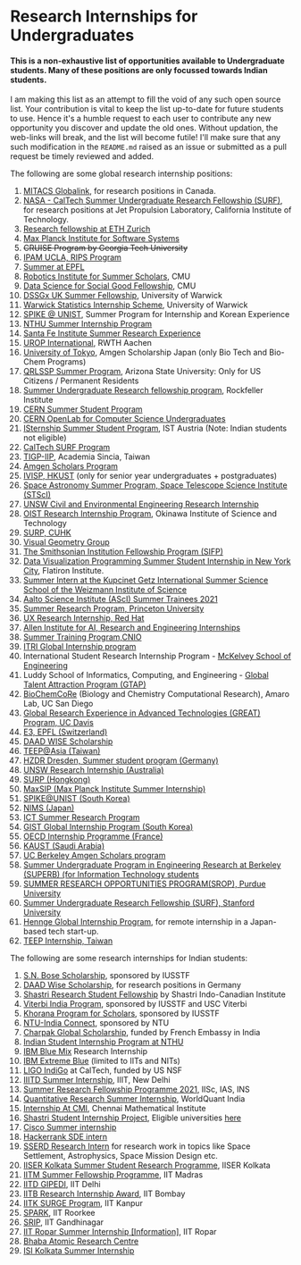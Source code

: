 # Research Internships for Undergraduates

#### This is a non-exhaustive list of opportunities available to Undergraduate students. Many of these positions are only focussed towards Indian students.

I am making this list as an attempt to fill the void of any such open source list. Your contribution is vital to keep the list up-to-date for future students to use. Hence it's a humble request to each user to contribute any new opportunity you discover and update the old ones. Without updation, the web-links will break, and the list will become futile! I'll make sure that any such modification in the `README.md` raised as an issue or submitted as a pull request be timely reviewed and added.

The following are some global research internship positions:

1.  [MITACS Globalink](https://www.mitacs.ca/en/programs/globalink/globalink-research-internship), for research positions in Canada.
2. [NASA - CalTech Summer Undergraduate Research Fellowship (SURF)](https://www.jpl.nasa.gov/edu/intern/apply/caltech-summer-undergraduate-research-fellowship/), for research positions at Jet Propulsion Laboratory, California Institute of Technology.
3. [Research fellowship at ETH Zurich](https://www.inf.ethz.ch/studies/summer-research-fellowship.html)
4. [Max Planck Institute for Software Systems](https://apply.mpi-sws.org/register/internship/)
5. ~~CRUISE Program by Georgia Tech University~~
6. [IPAM UCLA, RIPS Program](http://www.ipam.ucla.edu/programs/student-research-programs/)
7. [Summer at EPFL](https://summer.epfl.ch/)
9. [Robotics Institute for Summer Scholars](https://riss.ri.cmu.edu/), CMU
10. [Data Science for Social Good Fellowship](https://www.dssgfellowship.org/), CMU
11. [DSSGx UK Summer Fellowship](https://warwick.ac.uk/research/data-science/warwick-data/dssgx/), University of Warwick
12. [Warwick Statistics Internship Scheme](https://warwick.ac.uk/fac/sci/statistics/research/internships/), University of Warwick
13. [SPIKE @ UNIST](https://spike.unist.ac.kr:10449/02_learn/learn03.php), Summer Program for Internship and Korean Experience
14. [NTHU Summer Internship Program](http://eng-en.web.nthu.edu.tw/files/14-1130-129169,r1447-1.php)
15. [Santa Fe Institute Summer Research Experience](https://www.santafe.edu/engage/learn/programs/undergraduate-complexity-research)
16. [UROP International](http://www.rwth-aachen.de/cms/root/Forschung/Angebote-fuer-Forschende/Angebote-fuer-Studierende/UROP/UROP-INternational/~wnr/Informationen-fuer-Studierende/?lidx=1), RWTH Aachen
17. [University of Tokyo](http://www.amgenscholars.com/japan-program), Amgen Scholarship Japan (only Bio Tech and Bio-Chem Programs)
18. [QRLSSP Summer Program](https://qrlssp.asu.edu/summerprogram), Arizona State University: Only for US Citizens / Permanent Residents
19. [Summer Undergraduate Research fellowship program](https://www.rockefeller.edu/education-and-training/surf/), Rockfeller Institute
20. [CERN Summer Student Program](https://careers.cern/summer)  
21. [CERN OpenLab for Computer Science Undergraduates](https://openlab.cern/education)
22. [ISternship Summer Student Program](https://phd.pages.ist.ac.at/isternship/), IST Austria (Note: Indian students not eligible)
23. [CalTech SURF Program](https://www.sfp.caltech.edu/programs/surf/application_information)
24. [TIGP-IIP](https://tigpsip.apps.sinica.edu.tw/index.php), Academia Sincia, Taiwan
25. [Amgen Scholars Program](amgenscholars.com/asia-program)
26. [IVISP, HKUST](https://pg.ust.hk/ivisp) (only for senior year undergraduates + postgraduates)
27. [Space Astronomy Summer Program, Space Telescope Science Institute (STScI)](http://www.stsci.edu/opportunities/space-astronomy-summer-program)
28. [UNSW Civil and Environmental Engineering Research Internship](https://www.engineering.unsw.edu.au/civil-engineering/study-with-us/international-exchange/research-internship-to-unsw-for-international-students)
29. [OIST Research Internship Program](https://admissions.oist.jp/oist-research-internship-program-description), Okinawa Institute of Science and Technology
30. [SURP, CUHK](http://www.summer.cuhk.edu.hk/surp/)
31. [Visual Geometry Group](https://www.robots.ox.ac.uk/~vgg/)
32. [The Smithsonian Institution Fellowship Program (SIFP)](https://www.smithsonianofi.com/fellowship-opportunities/smithsonian-institution-fellowship-program/)
33. [Data Visualization Programming Summer Student Internship in New York City](https://simonsfoundation.wd1.myworkdayjobs.com/en-US/simonsfoundationcareers/job/162-Fifth-Avenue/Data-Visualization-Intern--SCC_R0000579), Flatiron Institute.
34. [Summer Intern at the Kupcinet Getz International Summer Science School of the Weizmann Institute of Science](https://www.weizmann.ac.il/feinberg/admissions/kupcinet-getz-international-summer-school/about-program-0)
35. [Aalto Science Institute (AScI) Summer Trainees 2021](https://www.aalto.fi/en/open-positions/aalto-science-institute-asci-summer-trainees-2021)
36. [Summer Research Program, Princeton University](https://undergraduateresearch.princeton.edu/programs/summer-programs?field_princeton_status_eligibili_value=Non-Princeton+undergrads&field_class_year_eligibility_value=Juniors&field_division_value=Engineering)
37. [UX Research Internship, Red Hat](https://us-redhat.icims.com/jobs/83084/remote-us-nc/job)
38. [Allen Institute for AI, Research and Engineering Internships](https://allenai.org/internships)
39. [Summer Training Program,CNIO](https://www.cnio.es/en/education-and-career-development/career-development-programmes/undergraduate-students/)
40. [ITRI Global Internship program](https://www.itri.org.tw/english/ListStyle.aspx?DisplayStyle=05&SiteID=1&MmmID=617731531432246346)
41. International Student Research Internship Program - [McKelvey School of Engineering](https://engineering.wustl.edu/academics/undergraduate-research/international-student-research-internship-program.html)
42. Luddy School of Informatics, Computing, and Engineering - [Global Talent Attraction Program (GTAP)](https://luddy.indiana.edu/research/student-research/fellowship.html)
43. [BioChemCoRe](https://biochemcore.ucsd.edu/) (Biology and Chemistry Computational Research), Amaro Lab, UC San Diego 
44. [Global Research Experience in Advanced Technologies (GREAT) Program, UC Davis](https://great.ucdavis.edu/)
45. [E3, EPFL (Switzerland)](https://eee.epfl.ch/)
46. [DAAD WISE Scholarship](https://www2.daad.de/deutschland/stipendium/datenbank/en/21148-scholarship-database/?detail=50015295)
47. [TEEP@Asia (Taiwan)](https://teep.studyintaiwan.org/programs/Engineering)
48. [HZDR Dresden, Summer student program (Germany)](https://www.hzdr.de/db/Cms?pOid=34387&pNid=2519)
49. [UNSW Research Internship (Australia)](https://www.science.unsw.edu.au/student-life/student-opportunities/research-internships)
50. [SURP (Hongkong)](http://www.summer.cuhk.edu.hk/surp/?fbclid=IwAR0-H6g4x7UetRxFQkcnK95zvgjkp81TjgCZlBgv-NjrRSxWiOxy84TZuhw)
51. [MaxSIP (Max Planck Institute Summer Internship)](https://imprs-ls.opencampus.net/en/maxsip_application_info)
52. [SPIKE@UNIST (South Korea)](https://spike.unist.ac.kr:10449/02_learn/learn03.php)
53. [NIMS (Japan)](https://www.nims.go.jp/eng/hr-development/internship.html)
54. [ICT Summer Research Program](https://ict.usc.edu/academics/internships/application/)
55. [GIST Global Internship Program (South Korea)](https://www.gist.ac.kr/en/html/sub07/0702.html)
56. [OECD Internship Programme (France)](https://www.oecd.org/careers/internship-programme/)
57. [KAUST (Saudi Arabia)](https://vsrp.kaust.edu.sa/)
58. [UC Berkeley Amgen Scholars program](https://amgenscholars.berkeley.edu/)
59. [Summer Undergraduate Program in Engineering Research at Berkeley (SUPERB) (for Information Technology students](https://eecs.berkeley.edu/resources/undergrads/research/superb)
60. [SUMMER RESEARCH OPPORTUNITIES PROGRAM(SROP), Purdue University](https://www.purdue.edu/gradschool/diversity/programs/summer-research-opportunities-program/)
61. [Summer Undergraduate Research Fellowship (SURF), Stanford University](https://engineering.stanford.edu/students-academics/equity-and-inclusion-initiatives/prospective-graduate-programs/summer)
62. [Hennge Global Internship Program](https://hennge.com/global/gip.html), for remote internship in a Japan-based tech start-up.
63. [TEEP Internship, Taiwan](https://www.roc-taiwan.org/in_en/post/2749.html)

The following are some research internships for Indian students:

1. [S.N. Bose Scholarship](https://www.iusstf.org/program/sn-bose-scholars-program), sponsored by IUSSTF
2. [DAAD Wise Scholarship](https://www.daad.de/go/en/stipa50015295), for research positions in Germany
1. [Shastri Research Student Fellowship](https://www.shastriinstitute.org/shastri-research-student-fellowship) by Shastri Indo-Canadian Institute
2. [Viterbi India Program](https://www.iusstf.org/program/iusstf-viterbi-program), sponsored by IUSSTF and USC Viterbi
3. [Khorana Program for Scholars](https://www.iusstf.org/program/khorana-program-for-scholars), sponsored by IUSSTF
4. [NTU-India Connect](https://www.ntu.edu.sg/education/student-exchanges/india-connect@ntu), sponsored by NTU
5. [Charpak Global Scholarship](https://www.inde.campusfrance.org/charpak-lab-scholarship), funded by French Embassy in India
6. [Indian Student Internship Program at NTHU](http://oga.nthu.edu.tw/news.php?id=233&lang=en)
7. [IBM Blue Mix](https://researcher.watson.ibm.com/researcher/view_group_subpage.php?id=8101) Research Internship
8. [IBM Extreme Blue](http://www-07.ibm.com/employment/in/students/extreme-blue/index.html) (limited to IITs and NITs)
9. [LIGO IndiGo](http://jobs.gw-indigo.org/tiki-index.php?page=LIGO-IndIGO+Summer+Students+Program) at CalTech, funded by US NSF
10. [IIITD Summer Internship](https://www.iiitd.ac.in/placement/internships), IIIT, New Delhi
11. [Summer Research Fellowship Programme 2021](https://web-japps.ias.ac.in:8443/fellowship2021/application_instructions.jsp), IISc, IAS, INS
12. [Quantitative Research Summer Internship](https://websim.worldquantchallenge.com/en/cms/wqc/summerprograms/india/), WorldQuant India
13. [Internship At CMI](https://www.cmi.ac.in/admissions/internships.php), Chennai Mathematical Institute
14. [Shastri Student Internship Project](https://www.shastriinstitute.org/Shastri_Student_Internship_Project), Eligible universities [here](https://www.shastriinstitute.org/member-council)
15. [Cisco Summer internship](https://jobs.cisco.com/jobs/ProjectDetail/Software-Engineer-Bachelor-s-Intern-United-States/1295250?source=Pitt+CSC&tags=CDC+SnNG+students-and-new-graduate-programs)
16. [Hackerrank SDE intern](https://breakinghierarchy.com/hackerrank-sde-intern/)
17. [SSERD Research Intern](https://www.sserd.org/internship/) for research work in topics like Space Settlement, Astrophysics, Space Mission Design etc.
18. [IISER Kolkata Summer Student Research Programme](https://www.iiserkol.ac.in/~summer.research/), IISER Kolkata
19. [IITM Summer Fellowship Programme](https://sfp.iitm.ac.in), IIT Madras
20. [IITD GIPEDI](https://web.iitd.ac.in/~subrat/SummerInternshipRules.htm), IIT Delhi
21. [IITB Research Internship Award](http://www.iitb.ac.in/en/education/research-internship), IIT Bombay
22. [IITK SURGE Program](http://surge.iitk.ac.in/about.html), IIT Kanpur
23. [SPARK](http://spark.iitr.ac.in/), IIT Roorkee
24. [SRIP](https://srip.iitgn.ac.in/info/), IIT Gandhinagar
25. [IIT Ropar Summer Internship](https://onlineportal.iitrpr.ac.in/sia-21)[ [Information]](https://www.iitrpr.ac.in/sites/default/files/Advertisement%20for%20Summer%20Internship%202021.pdf), IIT Ropar
26. [Bhaba Atomic Research Centre](http://www.barc.gov.in/student/)
27. [ISI Kolkata Summer Internship](https://www.isical.ac.in/~rcbose/internship/index.html)
